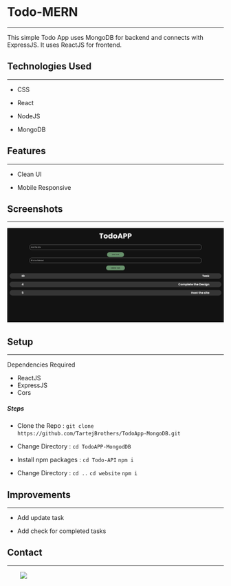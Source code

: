 <h1>Todo-MERN</h1>
<hr><p>This simple Todo App uses MongoDB for backend and connects with ExpressJS. It uses ReactJS for frontend.</p><h2>Technologies Used</h2>
<hr><ul>
<li>CSS</li>
</ul><ul>
<li>React</li>
</ul><ul>
<li>NodeJS</li>
</ul><ul>
<li>MongoDB</li>
</ul><h2>Features</h2>
<hr><ul>
<li>Clean UI</li>
</ul><ul>
<li>Mobile Responsive</li>
</ul><h2>Screenshots</h2>
<hr><p><img src="readme/1.jpg" alt=""></p><h2>Setup</h2>
<hr><p>Dependencies Required</p>
<ul>
<li>ReactJS</li>
<li>ExpressJS</li>
<li>Cors</li>
</ul><h5>Steps</h5>

- Clone the Repo :
  `git clone https://github.com/TartejBrothers/TodoApp-MongoDB.git`
- Change Directory :
  `cd TodoAPP-MongodDB`

- Install npm packages :
  `cd Todo-API`
  `npm i`

- Change Directory :
  `cd ..`
  `cd website`
  `npm i`

</ul><h2>Improvements</h2>
<hr><ul>
<li>Add update task</li>
</ul><ul>
<li>Add check for completed tasks</li>
</ul><h2>Contact</h2>
<hr><p><span style="margin-right: 30px;"></span><a href="https://www.linkedin.com/in/tartej/"><img target="_blank" src="https://cdn.jsdelivr.net/gh/devicons/devicon/icons/linkedin/linkedin-original.svg" style="width: 10%;"></a></p>
